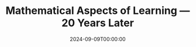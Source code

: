 ---
title: "Mathematical Aspects of Learning — 20 Years Later"
date: 2024-09-09T00:00:00
date_end: 2024-09-13T00:00:00
location: "Casa Convalescència"
event: Workshop
event_url: "https://www.crm.cat/mathematical-aspects-of-learning-theory/"
tags: [conference]
featured: false
draft: false
image:
  filename: "casac.jpeg"   # copy this JPEG into the same folder or leave it in static/media/
  focal_point: Smart
---